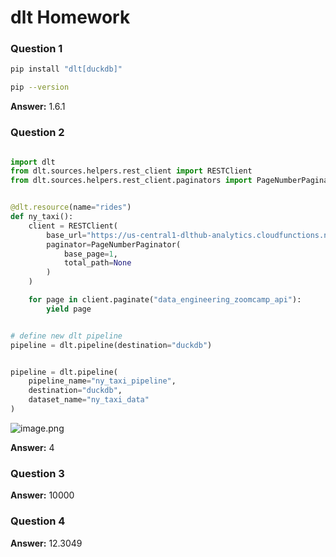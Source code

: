# dlt Homework

### Question 1

```bash
pip install "dlt[duckdb]"

pip --version
```

**Answer:** 1.6.1


### Question 2

```python

import dlt
from dlt.sources.helpers.rest_client import RESTClient
from dlt.sources.helpers.rest_client.paginators import PageNumberPaginator


@dlt.resource(name="rides") 
def ny_taxi():
    client = RESTClient(
        base_url="https://us-central1-dlthub-analytics.cloudfunctions.net",
        paginator=PageNumberPaginator(
            base_page=1,
            total_path=None
        )
    )

    for page in client.paginate("data_engineering_zoomcamp_api"):
        yield page 


# define new dlt pipeline
pipeline = dlt.pipeline(destination="duckdb")


pipeline = dlt.pipeline(
    pipeline_name="ny_taxi_pipeline",
    destination="duckdb",
    dataset_name="ny_taxi_data"
)


```

![image.png](attachment:a7c4a7fb-6fe7-47b9-aefd-dcb94c0ca246:image.png)

**Answer:** 4


### Question 3


**Answer:** 10000


### Question 4


**Answer:** 12.3049
